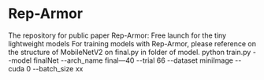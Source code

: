 # Rep-Armor
The repository for public paper Rep-Armor: Free launch for the tiny lightweight models
For training models with Rep-Armor, please reference on the structure of MobileNetV2 on final.py in folder of model.
    python train.py  --model finalNet --arch_name final—40 --trial 66 --dataset miniImage --cuda 0 --batch_size xx 
